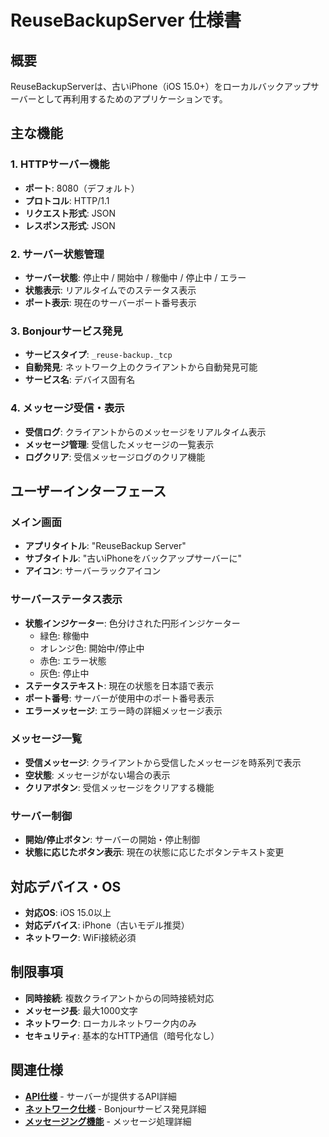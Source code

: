 # ReuseBackupServer 仕様書

## 概要

ReuseBackupServerは、古いiPhone（iOS 15.0+）をローカルバックアップサーバーとして再利用するためのアプリケーションです。

## 主な機能

### 1. HTTPサーバー機能
- **ポート**: 8080（デフォルト）
- **プロトコル**: HTTP/1.1
- **リクエスト形式**: JSON
- **レスポンス形式**: JSON

### 2. サーバー状態管理
- **サーバー状態**: 停止中 / 開始中 / 稼働中 / 停止中 / エラー
- **状態表示**: リアルタイムでのステータス表示
- **ポート表示**: 現在のサーバーポート番号表示

### 3. Bonjourサービス発見
- **サービスタイプ**: `_reuse-backup._tcp`
- **自動発見**: ネットワーク上のクライアントから自動発見可能
- **サービス名**: デバイス固有名

### 4. メッセージ受信・表示
- **受信ログ**: クライアントからのメッセージをリアルタイム表示
- **メッセージ管理**: 受信したメッセージの一覧表示
- **ログクリア**: 受信メッセージログのクリア機能

## ユーザーインターフェース

### メイン画面
- **アプリタイトル**: "ReuseBackup Server"
- **サブタイトル**: "古いiPhoneをバックアップサーバーに"
- **アイコン**: サーバーラックアイコン

### サーバーステータス表示
- **状態インジケーター**: 色分けされた円形インジケーター
  - 緑色: 稼働中
  - オレンジ色: 開始中/停止中
  - 赤色: エラー状態
  - 灰色: 停止中
- **ステータステキスト**: 現在の状態を日本語で表示
- **ポート番号**: サーバーが使用中のポート番号表示
- **エラーメッセージ**: エラー時の詳細メッセージ表示

### メッセージ一覧
- **受信メッセージ**: クライアントから受信したメッセージを時系列で表示
- **空状態**: メッセージがない場合の表示
- **クリアボタン**: 受信メッセージをクリアする機能

### サーバー制御
- **開始/停止ボタン**: サーバーの開始・停止制御
- **状態に応じたボタン表示**: 現在の状態に応じたボタンテキスト変更

## 対応デバイス・OS

- **対応OS**: iOS 15.0以上
- **対応デバイス**: iPhone（古いモデル推奨）
- **ネットワーク**: WiFi接続必須

## 制限事項

- **同時接続**: 複数クライアントからの同時接続対応
- **メッセージ長**: 最大1000文字
- **ネットワーク**: ローカルネットワーク内のみ
- **セキュリティ**: 基本的なHTTP通信（暗号化なし）

## 関連仕様

- **[API仕様](../api/README.md)** - サーバーが提供するAPI詳細
- **[ネットワーク仕様](../network/README.md)** - Bonjourサービス発見詳細
- **[メッセージング機能](../features/messaging.md)** - メッセージ処理詳細